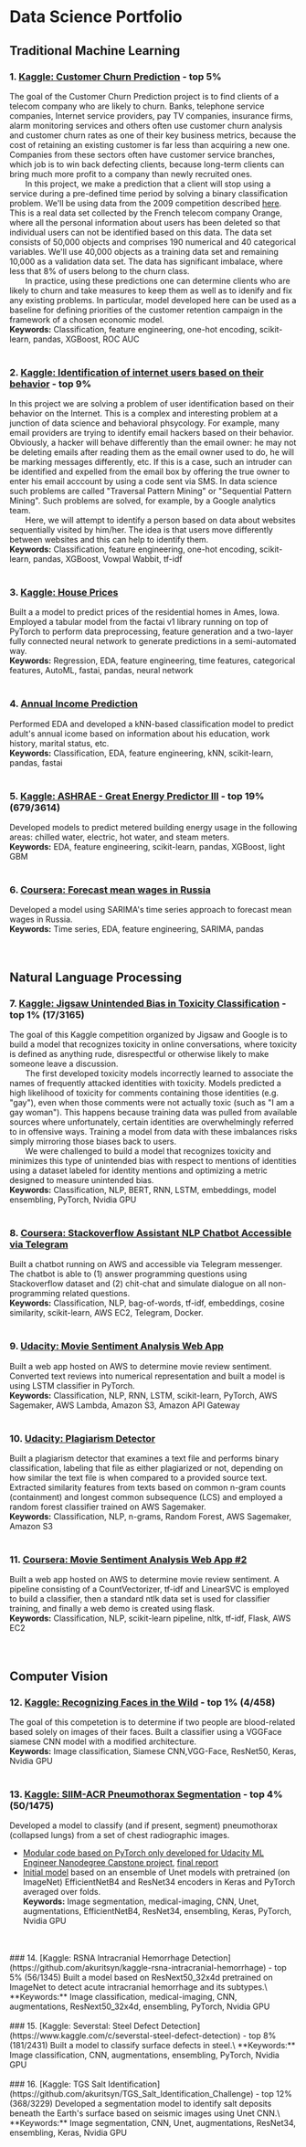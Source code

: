 # Data Science Portfolio


## **Traditional Machine Learning**

### 1. [Kaggle: Customer Churn Prediction](https://github.com/akuritsyn/Machine_Learning_Projects/tree/master/Customer_Churn_Prediction) - top 5%
The goal of the Customer Churn Prediction project is to find clients of a telecom company who are likely to churn. Banks, telephone service companies, Internet service providers, pay TV companies, insurance firms, alarm monitoring services and others often use customer churn analysis and customer churn rates as one of their key business metrics, because the cost of retaining an existing customer is far less than acquiring a new one. Companies from these sectors often have customer service branches, which job is to win back defecting clients, because long-term clients can bring much more profit to a company than newly recruited ones.\
&nbsp;&nbsp;&nbsp;&nbsp;&nbsp;&nbsp; In this project, we make a prediction that a client will stop using a service during a pre-defined time period by solving a binary classification problem. We'll be using data from the 2009 competition described [here](http://www.kdd.org/kdd-cup/view/kdd-cup-2009/Intro). This is a real data set collected by the French telecom company Orange, where all the personal information about users has been deleted so that individual users can not be identified based on this data. The data set consists of 50,000 objects and comprises 190 numerical and 40 categorical variables. We'll use 40,000 objects as a training data set and remaining 10,000 as a validation data set. The data has significant imbalace, where less that 8% of users belong to the churn class.\
&nbsp;&nbsp;&nbsp;&nbsp;&nbsp;&nbsp; In practice, using these predictions one can determine clients who are likely to churn and take measures to keep them as well as to idenify and fix any existing problems. In particular, model developed here can be used as a baseline for defining priorities of the customer retention campaign in the framework of a chosen economic model.\
**Keywords:** Classification, feature engineering, one-hot encoding, scikit-learn, pandas, XGBoost, ROC AUC
</br>
</br>
### 2. [Kaggle: Identification of internet users based on their behavior](https://github.com/akuritsyn/Machine_Learning_Projects/tree/master/User_Identification) - top 9%
In this project we are solving a problem of user identification based on their behavior on the Internet. This is a complex and interesting problem at a junction of data science and behavioral phsycology. For example, many email providers are trying to identify email hackers based on their behavior. Obviously, a hacker will behave differently than the email owner: he may not be deleting emails after reading them as the email owner used to do, he will be marking messages differently, etc. If this is a case, such an intruder can be identified and expelled from the email box by offering the true owner to enter his email acccount by using a code sent via SMS. In data science such problems are called "Traversal Pattern Mining" or "Sequential Pattern Mining". Such problems are solved, for example, by a Google analytics team.\
&nbsp;&nbsp;&nbsp;&nbsp;&nbsp;&nbsp; Here, we will attempt to identify a person based on data about websites sequentially visited by him/her. The idea is that users move differently between websites and this can help to identify them.\
**Keywords:** Classification, feature engineering, one-hot encoding, scikit-learn, pandas, XGBoost, Vowpal Wabbit, tf-idf
</br>
</br>
### 3. [Kaggle: House Prices](https://github.com/akuritsyn/kaggle-house-prices)
Built a a model to predict prices of the residential homes in Ames, Iowa. Employed a tabular model from the factai v1 library running on top of PyTorch to perform data preprocessing, feature generation and a two-layer fully connected neural network to generate predictions in a semi-automated way.\
**Keywords:** Regression, EDA, feature engineering, time features, categorical features, AutoML, fastai, pandas, neural network
</br>
</br>
### 4. [Annual Income Prediction](https://github.com/akuritsyn/Machine_Learning_Projects/tree/master/Income_Prediction)
Performed EDA and developed a kNN-based classification model to predict adult's annual icome based on information about his education, work history, marital status, etc.\
**Keywords:** Classification, EDA, feature engineering, kNN, scikit-learn, pandas, fastai
</br>
</br>
### 5. [Kaggle: ASHRAE - Great Energy Predictor III](https://www.kaggle.com/c/ashrae-energy-prediction) - top 19% (679/3614)
Developed models to predict metered building energy usage in the following areas: chilled water, electric, hot water, and steam meters.\
**Keywords:** EDA, feature engineering, scikit-learn, pandas, XGBoost, light GBM
</br>
</br>
### 6. [Coursera: Forecast mean wages in Russia](https://github.com/akuritsyn/Machine_Learning_Specialization/blob/master/5%20-%20Applied%20Problems%20in%20Data%20Science/PA/5PA_1_Wage_Forecast.ipynb)
Developed a model using SARIMA's time series approach to forecast mean wages in Russia.\
**Keywords:** Time series, EDA, feature engineering, SARIMA, pandas
</br>
</br>
</br>

## **Natural Language Processing**

### 7. [Kaggle: Jigsaw Unintended Bias in Toxicity Classification](https://github.com/akuritsyn/kaggle-jigsaw) - top 1% (17/3165)
The goal of this Kaggle competition organized by Jigsaw and Google is to build a model that recognizes toxicity in online conversations, where toxicity is defined as anything rude, disrespectful or otherwise likely to make someone leave a discussion.\
&nbsp;&nbsp;&nbsp;&nbsp;&nbsp;&nbsp; The first developed toxicity models incorrectly learned to associate the names of frequently attacked identities with toxicity. Models predicted a high likelihood of toxicity for comments containing those identities (e.g. "gay"), even when those comments were not actually toxic (such as "I am a gay woman"). This happens because training data was pulled from available sources where unfortunately, certain identities are overwhelmingly referred to in offensive ways. Training a model from data with these imbalances risks simply mirroring those biases back to users.\
&nbsp;&nbsp;&nbsp;&nbsp;&nbsp;&nbsp; We were challenged to build a model that recognizes toxicity and minimizes this type of unintended bias with respect to mentions of identities using a dataset labeled for identity mentions and optimizing a metric designed to measure unintended bias.\
**Keywords:** Classification, NLP, BERT, RNN, LSTM, embeddings, model ensembling, PyTorch, Nvidia GPU
</br>
</br>
### 8. [Coursera: Stackoverflow Assistant NLP Chatbot Accessible via Telegram](https://github.com/akuritsyn/Machine_Learning_Projects/tree/master/StackOverflowAssistantBot)
Built a chatbot running on AWS and accessible via Telegram messenger. The chatbot is able to (1) answer programming questions using Stackoverflow dataset and (2) chit-chat and simulate dialogue on all non-programming related questions.\
**Keywords:** Classification, NLP, bag-of-words, tf-idf, embeddings, cosine similarity, scikit-learn, AWS EC2, Telegram, Docker. 
</br>
</br>
### 9. [Udacity: Movie Sentiment Analysis Web App](https://github.com/akuritsyn/udacity-ml-nanodegree/tree/master/sentiment-analysis-model)
Built a web app hosted on AWS to determine movie review sentiment. Converted text reviews into numerical representation and built a model is using LSTM classifier in PyTorch.\
**Keywords:** Classification, NLP, RNN, LSTM, scikit-learn, PyTorch, AWS Sagemaker, AWS Lambda, Amazon S3, Amazon API Gateway
</br>
</br>
### 10. [Udacity: Plagiarism Detector](https://github.com/akuritsyn/udacity-ml-nanodegree/tree/master/plagiarism-detection)
Built a plagiarism detector that examines a text file and performs binary classification, labeling that file as either plagiarized or not, depending on how similar the text file is when compared to a provided source text. Extracted similarity features from texts based on common n-gram counts (containment) and longest common subsequence (LCS) and employed a random forest classifier trained on AWS Sagemaker.\
**Keywords:** Classification, NLP, n-grams, Random Forest,  AWS Sagemaker, Amazon S3
</br>
</br>
### 11. [Coursera: Movie Sentiment Analysis Web App #2](https://github.com/akuritsyn/Machine_Learning_Projects/tree/master/Movie_Sentiment_Classifier)
Built a web app hosted on AWS to determine movie review sentiment. A pipeline consisting of a CountVectorizer, tf-idf and LinearSVC is employed to build a classifier, then a standard ntlk data set is used for classifier training, and finally a web demo is created using flask.\
**Keywords:** Classification, NLP, scikit-learn pipeline, nltk, tf-idf, Flask, AWS EC2
</br>
</br>
</br>

## **Computer Vision**

### 12. [Kaggle: Recognizing Faces in the Wild](https://github.com/akuritsyn/kaggle-recognizing-faces) - top 1% (4/458)
The goal of this competetion is to determine if two people are blood-related based solely on images of their faces. Built a classifier using a VGGFace siamese CNN model with a modified architecture.\
**Keywords:** Image classification, Siamese CNN,VGG-Face, ResNet50, Keras, Nvidia GPU
</br>
</br>
### 13. [Kaggle: SIIM-ACR Pneumothorax Segmentation](https://www.kaggle.com/c/siim-acr-pneumothorax-segmentation) - top 4% (50/1475)
Developed a model to classify (and if present, segment) pneumothorax (collapsed lungs) from a set of chest radiographic images. 
- [Modular code based on PyTorch only developed for Udacity ML Engineer Nanodegree Capstone project](https://github.com/akuritsyn/udacity-ml-nanodegree/tree/master/pneumothorax), [final report](https://github.com/akuritsyn/udacity-ml-nanodegree/blob/master/pneumothorax/capstone-final-report.pdf)
- [Initial model](https://github.com/akuritsyn/kaggle-pneumothorax) based on an ensemble of Unet models with pretrained (on ImageNet) EfficientNetB4 and ResNet34 encoders in Keras and PyTorch averaged over folds.\
**Keywords:** Image segmentation, medical-imaging, CNN, Unet, augmentations, EfficientNetB4, ResNet34, ensembling, Keras, PyTorch, Nvidia GPU
</br>
</br>
### 14. [Kaggle: RSNA Intracranial Hemorrhage Detection](https://github.com/akuritsyn/kaggle-rsna-intracranial-hemorrhage) - top 5% (56/1345)
Built a model based on ResNext50_32x4d pretrained on ImageNet to detect acute intracranial hemorrhage and its subtypes.\
**Keywords:** Image classification, medical-imaging, CNN, augmentations, ResNext50_32x4d, ensembling, PyTorch, Nvidia GPU
</br>
</br>
### 15. [Kaggle: Severstal: Steel Defect Detection](https://www.kaggle.com/c/severstal-steel-defect-detection) - top 8% (181/2431)
Built a model to classify surface defects in steel.\
**Keywords:** Image classification, CNN, augmentations, ensembling, PyTorch, Nvidia GPU
</br>
</br>
### 16. [Kaggle: TGS Salt Identification](https://github.com/akuritsyn/TGS_Salt_Identification_Challenge) - top 12% (368/3229)
Developed a segmentation model to identify salt deposits beneath the Earth's surface based on seismic images  using Unet CNN.\
**Keywords:** Image segmentation, CNN, Unet, augmentations, ResNet34, ensembling, Keras, Nvidia GPU

